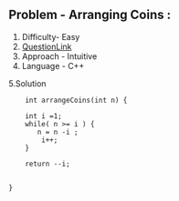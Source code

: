 ## Problem -   Arranging Coins :

1. Difficulty-  Easy 
2. [QuestionLink](https://leetcode.com/problems/arranging-coins/)
3. Approach -  Intuitive
4. Language - C++


5.Solution

        int arrangeCoins(int n) {
       
        int i =1;
        while( n >= i ) {
           n = n -i ;
            i++;
        }
        
        return --i;
         
        
    }
 
   
      
        
